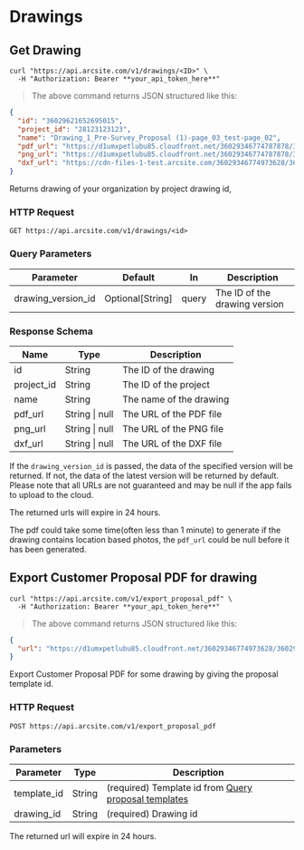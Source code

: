 # Drawings

## Get Drawing

```shell
curl "https://api.arcsite.com/v1/drawings/<ID>" \
  -H "Authorization: Bearer **your_api_token_here**"
```

> The above command returns JSON structured like this:

```json
{
  "id": "36029621652695015",
  "project_id": "28123123123",
  "name": "Drawing_1_Pre-Survey_Proposal (1)-page_03_test-page_02",
  "pdf_url": "https://d1umxpetlubu85.cloudfront.net/36029346774787878/36029621652694930/40c01b5a-75d5-11ec-8ea1-0242ac170007/Drawing_1_Pre-Survey_Proposal_-281-29-page_03_test-page_02.pdf?Expires=1642318765&Signature=Lh9XnGwEtt5DdZx4GAdp7J5qbJArHKS~lY39y2OjDsSRzpXPuv6H4x0RxfqYGi6gqrZxv56GMn2MiQXN9cM2VotAMpGWBsjm4cabdpLSXZNuhtqJ4k9~VBr3EyhgGIlIQk2HUlb-~McPlfbGNrbGbzj3P5mpEZ0Ce00OG0WUs3eolPEom9s4v7QNwWRrsyltFvEhZ~T4S8tRDCjyHa50al6GsNCLb5sBX7pW~oem2~GKGYj3a-kDuzCQiKLp4K7Ncc2njmDwVHThI9aSIlggbuejBa~XbWUf2WNgcbUq0~i0-e~yVN212~Qh7vHcXV4XFXQ-7k3zdxfLE8m9il5Ufg__&Key-Pair-Id=APKAIZL6W5TJO2AK7DOQ",
  "png_url": "https://d1umxpetlubu85.cloudfront.net/36029346774787878/36029621652694930/40c01b5a-75d5-11ec-8ea1-0242ac170007/Drawing_1_Pre-Survey_Proposal_-281-29-page_03_test-page_02.png",
  "dxf_url": "https://cdn-files-1-test.arcsite.com/36029346774973628/36029621653508440/_attach_282299611393362/Web_hook_location_photo.dxf?Expires=1711623376&Signature=qZSQPST2tdtKM9URUDEIdnwJiXSpNxRabMtmjg6hzdizcVmKJ4UIF-F~0LLiF1LT2y~vbx73CHDNFhZZgBNSjzWszV123qWOn68NyfU6fMdWRlMu4P51q7SWRmxMTlcnMGrF8F29HeilhnZOhBTiF~9oHPa62KRM7Duuq6z-T1RAF7w8mcZH46N4A3wXUyvcIeTaX4jbxCLQ83l2AGsFonD-NVwjeeuNba3MnrwpsTdBIUEbZXnRHNWYJx0i0HhENpr4xJLnX0lDAh9fXI2Zfo8MIapbm7iz8IhTUkwjRdjWU35uabdob1YJ19qVEMoHMqjnftEEkw7n44CYBYUY9w__&Key-Pair-Id=APKAIZL6W5TJO2AK7DOQ"
}
```

Returns drawing of your organization by project drawing id,

### HTTP Request

`GET https://api.arcsite.com/v1/drawings/<id>`

### Query Parameters

| Parameter          | Default          | In    | Description                   |
| ------------------ | ---------------- | ----- | ----------------------------- |
| drawing_version_id | Optional[String] | query | The ID of the drawing version |

### Response Schema

| Name       | Type               | Description             |
| ---------- | ------------------ | ----------------------- |
| id         | String             | The ID of the drawing   |
| project_id | String             | The ID of the project   |
| name       | String             | The name of the drawing |
| pdf_url    | String &#124; null | The URL of the PDF file |
| png_url    | String &#124; null | The URL of the PNG file |
| dxf_url    | String &#124; null | The URL of the DXF file |

<aside class="notice">
If the <code>drawing_version_id</code> is passed, the data of the specified version will be returned. If not, the data of the latest version will be returned by default.
</aside>

<aside class="notice">
Please note that all URLs are not guaranteed and may be null if the app fails to upload to the cloud.

The returned urls will expire in 24 hours.

</aside>

<aside class="notice">
The pdf could take some time(often less than 1 minute) to generate if the drawing contains location based photos, the <code>pdf_url</code> could be null before it has been generated.
</aside>

## Export Customer Proposal PDF for drawing

```shell
curl "https://api.arcsite.com/v1/export_proposal_pdf" \
  -H "Authorization: Bearer **your_api_token_here**"
```

> The above command returns JSON structured like this:

```json
{
  "url": "https://d1umxpetlubu85.cloudfront.net/36029346774973628/36029621653386370/36029621653386685/c6f62f3d-db06-42df-8138-91d80e792e5d/Drawing_1_Pre-Survey_Proposal_-281-29-page_03_test-page_02_test.pdf"
}
```

Export Customer Proposal PDF for some drawing by giving the proposal template id.

### HTTP Request

`POST https://api.arcsite.com/v1/export_proposal_pdf`

### Parameters

| Parameter   | Type   | Description                                                                       |
| ----------- | ------ | --------------------------------------------------------------------------------- |
| template_id | String | (required) Template id from [Query proposal templates](#query-proposal-templates) |
| drawing_id  | String | (required) Drawing id                                                             |

<aside class="notice">
The returned url will expire in 24 hours.
</aside>
